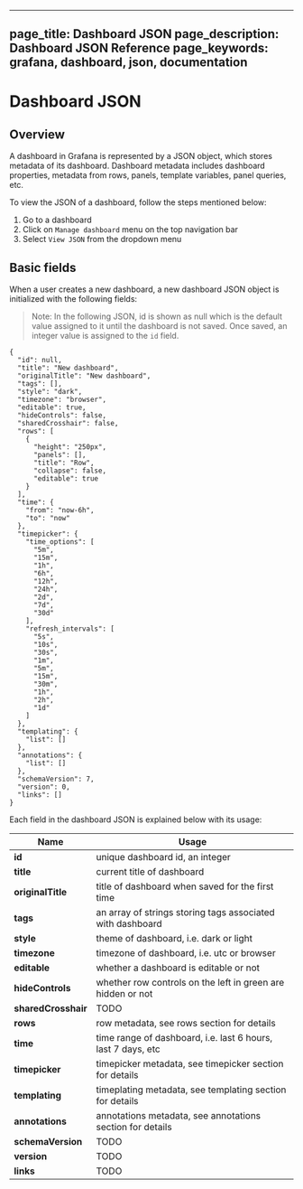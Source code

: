 ----
page_title: Dashboard JSON 
page_description: Dashboard JSON Reference
page_keywords: grafana, dashboard, json, documentation
---

# Dashboard JSON

## Overview

A dashboard in Grafana is represented by a JSON object, which stores metadata of its dashboard. Dashboard metadata includes dashboard properties, metadata from rows, panels, template variables, panel queries, etc.

To view the JSON of a dashboard, follow the steps mentioned below:

  1. Go to a dashboard
  2. Click on `Manage dashboard` menu on the top navigation bar
  3. Select `View JSON` from the dropdown menu

## Basic fields

When a user creates a new dashboard, a new dashboard JSON object is initialized with the following fields:

> Note: In the following JSON, id is shown as null which is the default value assigned to it until the dashboard is not saved. Once saved, an integer value is assigned to the `id` field.

```
{
  "id": null,
  "title": "New dashboard",
  "originalTitle": "New dashboard",
  "tags": [],
  "style": "dark",
  "timezone": "browser",
  "editable": true,
  "hideControls": false,
  "sharedCrosshair": false,
  "rows": [
    {
      "height": "250px",
      "panels": [],
      "title": "Row",
      "collapse": false,
      "editable": true
    }
  ],
  "time": {
    "from": "now-6h",
    "to": "now"
  },
  "timepicker": {
    "time_options": [
      "5m",
      "15m",
      "1h",
      "6h",
      "12h",
      "24h",
      "2d",
      "7d",
      "30d"
    ],
    "refresh_intervals": [
      "5s",
      "10s",
      "30s",
      "1m",
      "5m",
      "15m",
      "30m",
      "1h",
      "2h",
      "1d"
    ]
  },
  "templating": {
    "list": []
  },
  "annotations": {
    "list": []
  },
  "schemaVersion": 7,
  "version": 0,
  "links": []
}
```
Each field in the dashboard JSON is explained below with its usage:

| Name | Usage |
| ---- | ----- |
| **id** | unique dashboard id, an integer |
| **title** | current title of dashboard |
| **originalTitle** | title of dashboard when saved for the first time |
| **tags** | an array of strings storing tags associated with dashboard |
| **style** | theme of dashboard, i.e. dark or light |
| **timezone** | timezone of dashboard, i.e. utc or browser |
| **editable** | whether a dashboard is editable or not |
| **hideControls** | whether row controls on the left in green are hidden or not |
| **sharedCrosshair** | TODO |
| **rows** | row metadata, see rows section for details |
| **time** | time range of dashboard, i.e. last 6 hours, last 7 days, etc |
| **timepicker** | timepicker metadata, see timepicker section for details |
| **templating** | timeplating metadata, see templating section for details |
| **annotations** | annotations metadata, see annotations section for details |
| **schemaVersion** | TODO |
| **version** | TODO |
| **links** | TODO |
